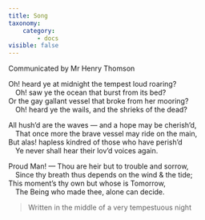 ```yaml
---
title: Song
taxonomy:
    category:
        - docs
visible: false
---
```


<div class="author">Communicated by Mr Henry Thomson</div>

Oh! heard ye at midnight the tempest loud roaring?    
&emsp;Oh! saw ye the ocean that burst from its bed?    
Or the gay gallant vessel that broke from her mooring?    
&emsp;Oh! heard ye the wails, and the shrieks of the dead?    
  
All hush’d are the waves — and a hope may be cherish’d,    
&emsp;That once more the brave vessel may ride on the main,    
But alas! hapless kindred of those who have perish’d    
&emsp;Ye never shall hear their lov’d voices again.    
   
Proud Man! — Thou are heir but to trouble and sorrow,    
&emsp;Since thy breath thus depends on the wind & the tide;    
This moment’s thy own but whose is Tomorrow,    
&emsp;The Being who made thee, alone can decide.    
  

> Written in the middle of a very tempestuous night

